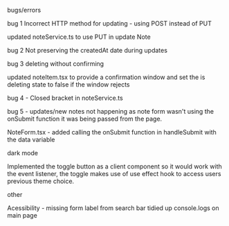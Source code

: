bugs/errors

bug 1 Incorrect HTTP method for updating - using POST instead of PUT

updated noteService.ts to use PUT in update Note

bug 2 Not preserving the createdAt date during updates

bug 3 deleting without confirming

updated noteItem.tsx to provide a confirmation window and set the is deleting state to false if the window rejects

bug 4 - Closed bracket in noteService.ts

bug 5 - updates/new notes not happening as note form wasn't using the onSubmit function it was being passed from the page.

NoteForm.tsx - added calling the onSubmit function in handleSubmit with the data variable

dark mode

Implemented the toggle button as a client component so it would work with the event listener, the toggle makes use of use effect hook to access users previous theme choice.

other

Acessibility - missing form label from search bar
tidied up console.logs on main page
